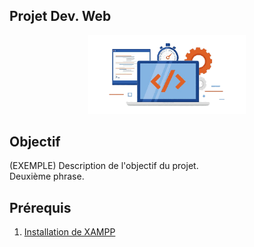 ## Projet Dev. Web

<div style="text-align:center">
  <img src="assets/logo_example.png" width="50%">
</div>

## Objectif

(EXEMPLE) Description de l'objectif du projet.<br/>
Deuxième phrase.

## Prérequis

1. [Installation de XAMPP](docs/config_xampp.md)
